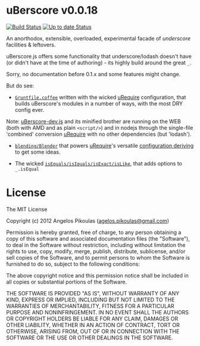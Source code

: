 # uBerscore v0.0.18

[![Build Status](https://travis-ci.org/anodynos/uBerscore.png)](https://travis-ci.org/anodynos/uBerscore)
[![Up to date Status](https://david-dm.org/anodynos/uBerscore.png)](https://david-dm.org/anodynos/uBerscore)

An anorthodox, extensible, overloaded, experimental facade of *underscore* facilities & leftovers.

uBerscore.js offers some functionality that underscore/lodash doesn't have (or didn't have at the time of authoring) - its highly build around the great `_`.

Sorry, no documentation before 0.1.x and some features might change.

But do see:

* [`Gruntfile.coffee`](https://github.com/anodynos/uBerscore/blob/master/Gruntfile.coffee) written with the wicked [uRequire](https://github.com/anodynos/uRequire) configuration, that builds uBerscore's modules in a number of ways, with the most DRY config ever.

Note: [uBerscore-dev.js](https://github.com/anodynos/uBerscore/blob/master/build/dist/uberscore-dev.js) and its minified brother are running on the WEB (both with AMD and as plain `<script/>`) and in nodejs through the single-file 'combined' conversion [uRequire](https://github.com/anodynos/uRequire) with no other dependencies (but 'lodash').

* [`blending/Blender`](https://github.com/anodynos/uBerscore/blob/master/source/code/blending/Blender.coffee) that powers [uRequire](https://github.com/anodynos/uRequire)'s versatile [configuration deriving](http://urequire.org/masterdefaultsconfig.coffee#deriving) to get some ideas.

* The wicked [`isEquals/isIquals/isExact/isLike`](https://github.com/anodynos/uBerscore/blob/master/source/code/objects/isEqual.coffee), that adds options to `_.isEqual`

# License
The MIT License

Copyright (c) 2012 Angelos Pikoulas (agelos.pikoulas@gmail.com)

Permission is hereby granted, free of charge, to any person
obtaining a copy of this software and associated documentation
files (the "Software"), to deal in the Software without
restriction, including without limitation the rights to use,
copy, modify, merge, publish, distribute, sublicense, and/or sell
copies of the Software, and to permit persons to whom the
Software is furnished to do so, subject to the following
conditions:

The above copyright notice and this permission notice shall be
included in all copies or substantial portions of the Software.

THE SOFTWARE IS PROVIDED "AS IS", WITHOUT WARRANTY OF ANY KIND,
EXPRESS OR IMPLIED, INCLUDING BUT NOT LIMITED TO THE WARRANTIES
OF MERCHANTABILITY, FITNESS FOR A PARTICULAR PURPOSE AND
NONINFRINGEMENT. IN NO EVENT SHALL THE AUTHORS OR COPYRIGHT
HOLDERS BE LIABLE FOR ANY CLAIM, DAMAGES OR OTHER LIABILITY,
WHETHER IN AN ACTION OF CONTRACT, TORT OR OTHERWISE, ARISING
FROM, OUT OF OR IN CONNECTION WITH THE SOFTWARE OR THE USE OR
OTHER DEALINGS IN THE SOFTWARE.
